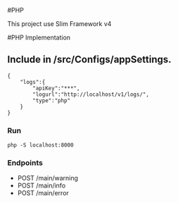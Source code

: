 #PHP

This project use Slim Framework v4

#PHP Implementation
    
## Include in /src/Configs/appSettings.
```
{
    "logs":{
        "apiKey":"***",
        "logurl":"http://localhost/v1/logs/",
        "type":"php"
    }
}
```

### Run
```
php -S localhost:8000
```

### Endpoints

* POST /main/warning
* POST /main/info
* POST /main/error


